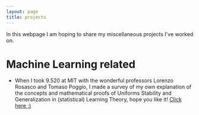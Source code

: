 ```yaml
---
layout: page
title: projects
---
```


In this webpage I am hoping to share my miscellaneous projects I've worked on.


# Machine Learning related

- When I took 9.520 at MIT with the wonderful professors Lorenzo Rosasco and
Tomaso Poggio, I made a survey of my own explanation of the concepts and
mathematical proofs of Uniforms Stability and Generalization in (statistical)
Learning Theory, hope you like it! [Click here ;)](https://qr.ae/TWo7oy)
